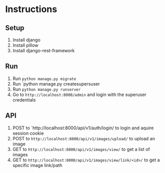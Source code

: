 # Instructions

## Setup

1. Install django
2. Install pillow
3. Install django-rest-framework

## Run

1. Run `python manage.py migrate`
2. Run `python manage.py createsupersuser
3. Run `python manage.py runserver`
4. Go to `http://localhost:8000/admin` and login with the superuser credentials

## API

1. POST to `http://localhost:8000/api/v1/auth/login/ to login and aquire session cookie
2. POST to `http://localhost:8000/api/v1/images/upload/` to upload an image
3. GET to `http://localhost:8000/api/v1/images/view/` to get a list of images
4. GET to `http://localhost:8000/api/v1/images/view/link/<id>/` to get a specific image link/path

